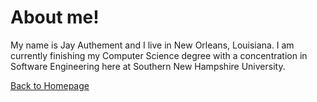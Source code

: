 # About me!

My name is Jay Authement and I live in New Orleans, Louisiana. I am currently finishing my Computer Science degree with a concentration in Software Engineering
here at Southern New Hampshire University. 

[Back to Homepage](index.md)
